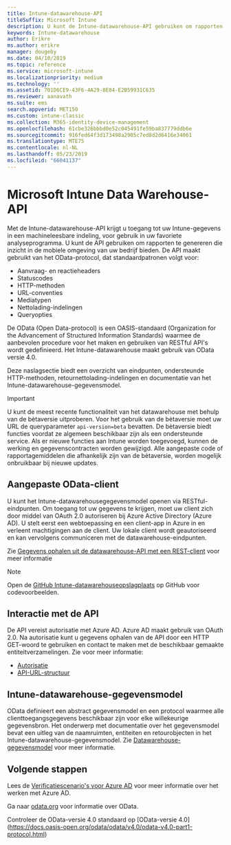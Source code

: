 ```yaml
---
title: Intune-datawarehouse-API
titleSuffix: Microsoft Intune
description: U kunt de Intune-datawarehouse-API gebruiken om rapporten te genereren die inzicht in de mobiele omgeving van uw bedrijf bieden.
keywords: Intune-datawarehouse
author: Erikre
ms.author: erikre
manager: dougeby
ms.date: 04/10/2019
ms.topic: reference
ms.service: microsoft-intune
ms.localizationpriority: medium
ms.technology: ''
ms.assetid: 701D6CE9-43F6-4A29-8E84-E2B59931C635
ms.reviewer: aanavath
ms.suite: ems
search.appverid: MET150
ms.custom: intune-classic
ms.collection: M365-identity-device-management
ms.openlocfilehash: 61cbe326bbbd0e52c045491fe59ba837779ddb6e
ms.sourcegitcommit: 916fed64f3d173498a2905c7ed8d2d6416e34061
ms.translationtype: MTE75
ms.contentlocale: nl-NL
ms.lasthandoff: 05/23/2019
ms.locfileid: "66041137"
---
```

#  <a name="microsoft-intune-data-warehouse-api"></a>Microsoft Intune Data Warehouse-API

Met de Intune-datawarehouse-API krijgt u toegang tot uw Intune-gegevens in een machineleesbare indeling, voor gebruik in uw favoriete analyseprogramma. U kunt de API gebruiken om rapporten te genereren die inzicht in de mobiele omgeving van uw bedrijf bieden. De API maakt gebruikt van het OData-protocol, dat standaardpatronen volgt voor:

  -   Aanvraag- en reactieheaders
  -   Statuscodes
  -   HTTP-methoden
  -   URL-conventies
  -   Mediatypen
  -   Nettolading-indelingen
  -   Queryopties

De OData (Open Data-protocol) is een OASIS-standaard (Organization for the Advancement of Structured Information Standards) waarmee de aanbevolen procedure voor het maken en gebruiken van RESTful API's wordt gedefinieerd. Het Intune-datawarehouse maakt gebruik van OData versie 4.0.

Deze naslagsectie biedt een overzicht van eindpunten, ondersteunde HTTP-methoden, retournettolading-indelingen en documentatie van het Intune-datawarehouse-gegevensmodel.

> [!Important]  
> U kunt de meest recente functionaliteit van het datawarehouse met behulp van de bètaversie uitproberen. Voor het gebruik van de bètaversie moet uw URL de queryparameter `api-version=beta` bevatten. De bètaversie biedt functies voordat ze algemeen beschikbaar zijn als een ondersteunde service. Als er nieuwe functies aan Intune worden toegevoegd, kunnen de werking en gegevenscontracten worden gewijzigd. Alle aangepaste code of rapportagemiddelen die afhankelijk zijn van de bètaversie, worden mogelijk onbruikbaar bij nieuwe updates. <!--If you experience problems with the beta service, follow [link to feedback process]() to report the issue or provide feedback.-->

## <a name="odata-custom-client"></a>Aangepaste OData-client

U kunt het Intune-datawarehousegegevensmodel openen via RESTful-eindpunten. Om toegang tot uw gegevens te krijgen, moet uw client zich door middel van OAuth 2.0 autoriseren bij Azure Active Directory (Azure AD). U stelt eerst een webtoepassing en een client-app in Azure in en verleent machtigingen aan de client. Uw lokale client wordt geautoriseerd en kan vervolgens communiceren met de datawarehouse-eindpunten.

Zie [Gegevens ophalen uit de datawarehouse-API met een REST-client](reports-proc-data-rest.md) voor meer informatie

> [!Note]  
> Open de [GitHub Intune-datawarehouseopslagplaats](https://github.com/Microsoft/Intune-Data-Warehouse) op GitHub voor codevoorbeelden.

## <a name="interacting-with-the-api"></a>Interactie met de API

De API vereist autorisatie met Azure AD. Azure AD maakt gebruik van OAuth 2.0. Na autorisatie kunt u gegevens ophalen van de API door een HTTP GET-woord te gebruiken en contact te maken met de beschikbaar gemaakte entiteitverzamelingen. Zie voor meer informatie:

 -  [Autorisatie](reports-api-url.md)
 -  [API-URL-structuur](reports-api-url.md)

## <a name="intune-data-warehouse-data-model"></a>Intune-datawarehouse-gegevensmodel

OData definieert een abstract gegevensmodel en een protocol waarmee alle clienttoegangsgegevens beschikbaar zijn voor elke willekeurige gegevensbron. Het onderwerp met documentatie over het gegevensmodel bevat een uitleg van de naamruimten, entiteiten en retourobjecten in het Intune-datawarehouse-gegevensmodel. Zie [Datawarehouse-gegevensmodel](reports-ref-data-model.md) voor meer informatie.

## <a name="next-steps"></a>Volgende stappen

Lees de [Verificatiescenario's voor Azure AD](https://docs.microsoft.com/azure/active-directory/develop/active-directory-authentication-scenarios) voor meer informatie over het werken met Azure AD.

Ga naar [odata.org](https://www.odata.org) voor informatie over OData.
  
Controleer de OData-versie 4.0 standaard op [OData-versie 4.0] (https://docs.oasis-open.org/odata/odata/v4.0/odata-v4.0-part1-protocol.html)  
